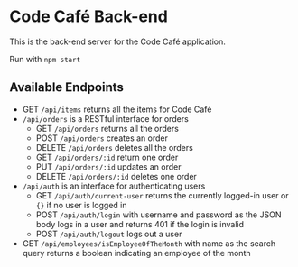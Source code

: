 # Code Café Back-end

This is the back-end server for the Code Café application.

Run with `npm start`

## Available Endpoints

- GET `/api/items` returns all the items for Code Café
- `/api/orders` is a RESTful interface for orders
    - GET `/api/orders` returns all the orders
    - POST `/api/orders` creates an order
    - DELETE `/api/orders` deletes all the orders
    - GET `/api/orders/:id` return one order
    - PUT `/api/orders/:id` updates an order
    - DELETE `/api/orders/:id` deletes one order
- `/api/auth` is an interface for authenticating users
    - GET `/api/auth/current-user` returns the currently logged-in user or `{}` if no user is logged in
    - POST `/api/auth/login` with username and password as the JSON body logs in a user and returns 401 if the login is invalid
    - POST `/api/auth/logout` logs out a user
- GET `/api/employees/isEmployeeOfTheMonth` with name as the search query returns a boolean indicating an employee of the month
